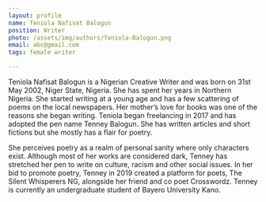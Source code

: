 ```yaml
---
layout: profile
name: Teniola Nafisat Balogun
position: Writer
photo: /assets/img/authors/Teniola-Balogun.png
email: abc@gmail.com
tags: female writer

---
```

Teniola Nafisat Balogun is a Nigerian Creative Writer and was born on 31st May 2002, Niger State, Nigeria. She has spent her years in Northern Nigeria. She started writing at a young age and has a few scattering of poems on the local newspapers. Her mother’s love for books was one of the reasons she began writing. Teniola began freelancing in 2017 and has adopted the pen name Tenney Balogun. She has written articles and short fictions but she mostly has a flair for poetry.

She perceives poetry as a realm of personal sanity where only characters exist. Although most of her works are considered dark, Tenney has stretched her pen to write on culture, racism and other social issues. In her bid to promote poetry, Tenney in 2019 created a platform for poets, The Silent Whisperers NG, alongside her friend and co poet Crosswordz. Tenney is currently an undergraduate student of Bayero University Kano.